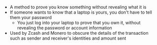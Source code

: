 - A method to prove you know something without revealing what it is
- If someone wants to know that a laptop is yours, you don't have to tell them your password
	- You just log into your laptop to prove that you own it, without revealing the password or account information
- Used by Zcash and Monero to obscure the details of the transaction such as sender and receiver's identities and amount sent